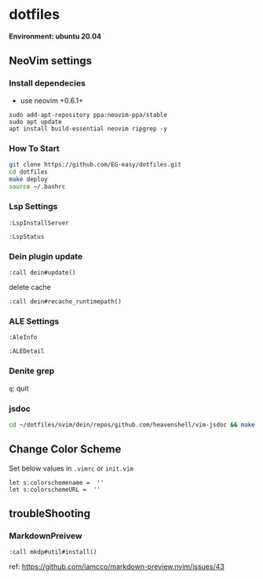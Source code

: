 # dotfiles
**Environment: ubuntu 20.04**

## NeoVim settings
### Install dependecies
- use neovim +0.6.1+

```
sudo add-apt-repository ppa:neovim-ppa/stable
sudo apt update
apt install build-essential neovim ripgrep -y
```

### How To Start

```sh
git clone https://github.com/EG-easy/dotfiles.git
cd dotfiles
make deploy
source ~/.bashrc
```

### Lsp Settings
```vim
:LspInstallServer
```

```vim
:LspStatus
```

### Dein plugin update
```vim
:call dein#update()
```

delete cache
```vim
:call dein#recache_runtimepath()
```

### ALE Settings
```vim
:AleInfo
```

```vim
:ALEDetail
```

### Denite grep

`q`: quit

### jsdoc

```sh
cd ~/dotfiles/nvim/dein/repos/github.com/heavenshell/vim-jsdoc && make clear && make install
```

## Change Color Scheme
Set below values in `.vimrc` or `init.vim`

```vim
let s:colorschemename =  ''
let s:colorschemeURL =  ''
```

## troubleShooting

### MarkdownPreivew
```vim
:call mkdp#util#install()
```
ref: https://github.com/iamcco/markdown-preview.nvim/issues/43

